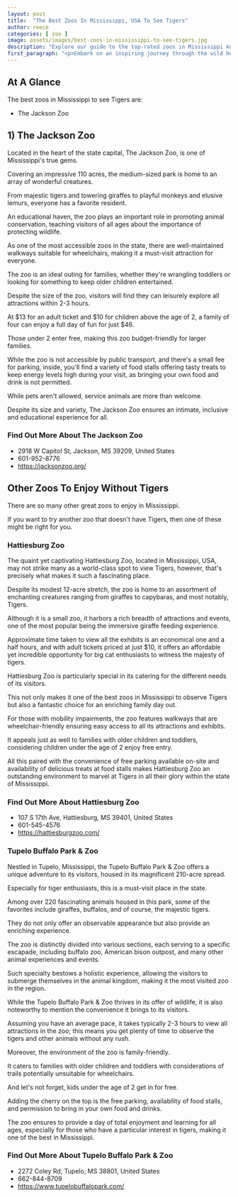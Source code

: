 ```yaml
---
layout: post
title:  "The Best Zoos In Mississippi, USA To See Tigers"
author: reece
categories: [ zoo ]
image: assets/images/best-zoos-in-mississippi-to-see-tigers.jpg
description: "Explore our guide to the top-rated zoos in Mississippi known for their spectacular tiger exhibits. Discover where you can get up close with these majestic big cats, learn about conservation efforts and enjoy a fun family day out!"
first_paragraph: "<p>Embark on an inspiring journey through the wild heart of Mississippi as we spotlight the state's marvels of wildlife conservation, focusing specifically on the majestic tigers.</p><p>Encompassing power, beauty, and grace, these stunning creatures have drawn visitors from all walks of life, enriching our understanding and evoking admiration for their raw, captivating allure.</p><p>This blog post will guide you to the best zoos within the Magnolia State, where the thrilling experience of seeing these magnificent tigers comes alive, educating and entertaining all who dare to immerse themselves in the mesmerizing, exotic world of big cats!</p>"
---
```


<div class="overview" markdown="1"> 

## At A Glance 

The best zoos in Mississippi to see Tigers are: 

- The Jackson Zoo



</div>


## 1) The Jackson Zoo

Located in the heart of the state capital, The Jackson Zoo, is one of Mississippi's true gems. 

Covering an impressive 110 acres, the medium-sized park is home to an array of wonderful creatures. 

From majestic tigers and towering giraffes to playful monkeys and elusive lemurs, everyone has a favorite resident. 

An educational haven, the zoo plays an important role in promoting animal conservation, teaching visitors of all ages about the importance of protecting wildlife. 

As one of the most accessible zoos in the state, there are well-maintained walkways suitable for wheelchairs, making it a must-visit attraction for everyone. 

The zoo is an ideal outing for families, whether they're wrangling toddlers or looking for something to keep older children entertained. 

Despite the size of the zoo, visitors will find they can leisurely explore all attractions within 2-3 hours. 

At $13 for an adult ticket and $10 for children above the age of 2, a family of four can enjoy a full day of fun for just $46. 

Those under 2 enter free, making this zoo budget-friendly for larger families. 

While the zoo is not accessible by public transport, and there's a small fee for parking, inside, you'll find a variety of food stalls offering tasty treats to keep energy levels high during your visit, as bringing your own food and drink is not permitted. 

While pets aren't allowed, service animals are more than welcome. 

Despite its size and variety, The Jackson Zoo ensures an intimate, inclusive and educational experience for all.

<div class="find-out-more" markdown="1">

### Find Out More About The Jackson Zoo

- 2918 W Capitol St, Jackson, MS 39209, United States
- 601-952-8776
- https://jacksonzoo.org/


</div>





## Other Zoos To Enjoy Without Tigers

There are so many other great zoos to enjoy in Mississippi. 

If you want to try another zoo that doesn't have Tigers, then one of these might be right for you.

### Hattiesburg Zoo

The quaint yet captivating Hattiesburg Zoo, located in Mississippi, USA, may not strike many as a world-class spot to view Tigers, however, that's precisely what makes it such a fascinating place. 

Despite its modest 12-acre stretch, the zoo is home to an assortment of enchanting creatures ranging from giraffes to capybaras, and most notably, Tigers. 

Although it is a small zoo, it harbors a rich breadth of attractions and events, one of the most popular being the immersive giraffe feeding experience. 

Approximate time taken to view all the exhibits is an economical one and a half hours, and with adult tickets priced at just $10, it offers an affordable yet incredible opportunity for big cat enthusiasts to witness the majesty of tigers.

Hattiesburg Zoo is particularly special in its catering for the different needs of its visitors. 

This not only makes it one of the best zoos in Mississippi to observe Tigers but also a fantastic choice for an enriching family day out. 

For those with mobility impairments, the zoo features walkways that are wheelchair-friendly ensuring easy access to all its attractions and exhibits. 

It appeals just as well to families with older children and toddlers, considering children under the age of 2 enjoy free entry. 

All this paired with the convenience of free parking available on-site and availability of delicious treats at food stalls makes Hattiesburg Zoo an outstanding environment to marvel at Tigers in all their glory within the state of Mississippi.

<div class="find-out-more" markdown="1">

### Find Out More About Hattiesburg Zoo

- 107 S 17th Ave, Hattiesburg, MS 39401, United States
- 601-545-4576
- https://hattiesburgzoo.com/


</div>




### Tupelo Buffalo Park & Zoo

Nestled in Tupelo, Mississippi, the Tupelo Buffalo Park & Zoo offers a unique adventure to its visitors, housed in its magnificent 210-acre spread. 

Especially for tiger enthusiasts, this is a must-visit place in the state. 

Among over 220 fascinating animals housed in this park, some of the favorites include giraffes, buffalos, and of course, the majestic tigers. 

They do not only offer an observable appearance but also provide an enriching experience. 

The zoo is distinctly divided into various sections, each serving to a specific escapade, including buffalo zoo, American bison outpost, and many other animal experiences and events. 

Such specialty bestows a holistic experience, allowing the visitors to submerge themselves in the animal kingdom, making it the most visited zoo in the region.

While the Tupelo Buffalo Park & Zoo thrives in its offer of wildlife, it is also noteworthy to mention the convenience it brings to its visitors. 

Assuming you have an average pace, it takes typically 2-3 hours to view all attractions in the zoo; this means you get plenty of time to observe the tigers and other animals without any rush. 

Moreover, the environment of the zoo is family-friendly. 

It caters to families with older children and toddlers with considerations of trails potentially unsuitable for wheelchairs. 

And let's not forget, kids under the age of 2 get in for free. 

Adding the cherry on the top is the free parking, availability of food stalls, and permission to bring in your own food and drinks. 

The zoo ensures to provide a day of total enjoyment and learning for all ages, especially for those who have a particular interest in tigers, making it one of the best in Mississippi.

<div class="find-out-more" markdown="1">

### Find Out More About Tupelo Buffalo Park & Zoo

- 2272 Coley Rd, Tupelo, MS 38801, United States
- 662-844-8709
- https://www.tupelobuffalopark.com/


</div>



